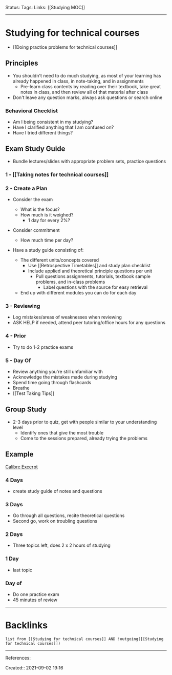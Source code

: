 Status: 
Tags: 
Links: [[Studying MOC]]
___
# Studying for technical courses
- [[Doing practice problems for technical courses]]

## Principles
- You shouldn't need to do much studying, as most of your learning has already happened in class, in note-taking, and in assignments
	- Pre-learn class contents by reading over their textbook, take great notes in class, and then review all of that material after class
- Don't leave any question marks, always ask questions or search online
### Behavioral Checklist
- Am I being consistent in my studying?
- Have I clarified anything that I am confused on?
- Have I tried different things?
## Exam Study Guide
- Bundle lectures/slides with appropriate problem sets, practice questions

### 1 - [[Taking notes for technical courses]]
### 2 - Create a Plan
- Consider the exam
	- What is the focus?
	- How much is it weighed?
		- 1 day for every 2%?

- Consider commitment
	- How much time per day?

- Have a study guide consisting of:
	- The different units/concepts covered
		- Use [[Retrospective Timetables]] and study plan checklist
		- Include applied and theoretical principle questions per unit
			- Pull questions assignments, tutorials, textbook sample problems, and in-class problems
				- Label questions with the source for easy retrieval
	- End up with different modules you can do for each day
### 3 - Reviewing
- Log mistakes/areas of weaknesses when reviewing
- ASK HELP if needed, attend peer tutoring/office hours for any questions
### 4 - Prior
- Try to do 1-2 practice exams
### 5 - Day Of
- Review anything you're still unfamiliar with
- Acknowledge the mistakes made during studying
- Spend time going through flashcards
- Breathe
- [[Test Taking Tips]]
## Group Study
- 2-3 days prior to quiz, get with people similar to your understanding level
	- Identify ones that give the most trouble
	- Come to the sessions prepared, already trying the problems
## Example
[Calibre Excerpt](calibre://view-book/_hex_-43616c696272655f4c696272617279/142/EPUB?open_at=epubcfi%28/6/2/4/2%5Bcalibre_pb_0%5D/2%5Bcalibre_pb_1%5D/2%5Bcalibre_pb_2%5D/2%5Bcalibre_pb_3%5D/2%5Bcalibre_pb_4%5D/2%5Bcalibre_pb_5%5D/2%5Bcalibre_pb_6%5D/24%5Bcalibre_pb_7%5D/110%5Bcalibre_pb_8%5D/76%5Bcalibre_pb_9%5D/28%5Bcalibre_pb_10%5D/8%5Bcalibre_pb_11%5D/54%5Bcalibre_pb_12%5D/198%5Bcalibre_pb_13%5D/174%5Bcalibre_pb_14%5D/72%5Bcalibre_pb_15%5D/74%5Bcalibre_pb_16%5D/38%5Bcalibre_pb_17%5D/86%5Bcalibre_pb_18%5D/88/2/2/1%3A0%29)

### 4 Days
- create study guide of notes and questions
### 3 Days
- Go through all questions, recite theoretical questions
- Second go, work on troubling questions
### 2 Days
- Three topics left, does 2 x 2 hours of studying
### 1 Day
- last topic
### Day of
- Do one practice exam
- 45 minutes of review

___
# Backlinks
```dataview
list from [[Studying for technical courses]] AND !outgoing([[Studying for technical courses]])
```
___
References:

Created:: 2021-09-02 19:16
